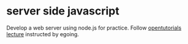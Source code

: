 # server side javascript

Develop a web server using node.js for practice. Follow [opentutorials lecture](https://opentutorials.org/course/2136) instructed by egoing.
